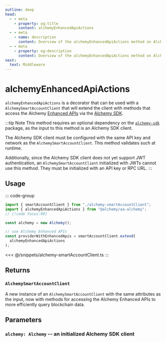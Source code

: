 ```yaml
---
outline: deep
head:
  - - meta
    - property: og:title
      content: alchemyEnhancedApiActions
  - - meta
    - name: description
      content: Overview of the alchemyEnhancedApiActions method on Alchemy Smart Account Client in aa-alchemy
  - - meta
    - property: og:description
      content: Overview of the alchemyEnhancedApiActions method on Alchemy Smart Account Client in aa-alchemy
next:
  text: Middleware
---
```


# alchemyEnhancedApiActions

`alchemyEnhancedApiActions` is a decorator that can be used with a `AlchemySmartAccountClient` that will extend the client with methods that access the Alchemy [Enhanced APIs](https://www.alchemy.com/enhanced-apis/?a=ak-docs) via the [Alchemy SDK](https://github.com/alchemyplatform/alchemy-sdk-js).

:::tip Note
This method requires an optional dependency on the [`alchemy-sdk`](https://github.com/alchemyplatform/alchemy-sdk-js) package, as the input to this method is an Alchemy SDK client.

The Alchemy SDK client must be configured with the same API key and network as the `AlchemySmartAccountClient`. This method validates such at runtime.

Additionally, since the Alchemy SDK client does not yet support JWT authentication, an `AlchemySmartAccountClient` initialized with JWTs cannot use this method. They must be initialized with an API key or RPC URL.
:::

## Usage

::: code-group

```ts [example.ts]
import { smartAccountClient } from "./alchemy-smartAccountClient";
import { alchemyEnhancedApiActions } from "@alchemy/aa-alchemy";
// [!code focus:99]

const alchemy = new Alchemy();

// use Alchemy Enhanced APIs
const providerWithEnhancedApis = smartAccountClient.extend(
  alchemyEnhancedApiActions
);
```

<<< @/snippets/alchemy-smartAccountClient.ts
:::

## Returns

### `AlchemySmartAccountClient`

A new instance of an `AlchemySmartAccountClient` with the same attributes as the input, now with methods for accessing the Alchemy Enhanced APIs to more efficiently query blockchain data.

## Parameters

### `alchemy: Alchemy` -- an initialized Alchemy SDK client
